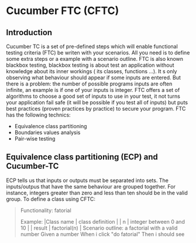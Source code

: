 Cucumber FTC (CFTC)
=============

Introduction
------------

Cucumber TC is a set of pre-defined steps which will enable functional testing criteria (FTC) be writen with your scenarios. All you need is to define some extra steps or a example with a scenario outline.
FTC is also known blackbox testing, blackbox testing is about test an application without knowledge about its inner workings ( its classes, functions ...). It s only observing what behaviour should appear if some inputs are entered. But there is a problem: the number of possible programs inputs are often infinite, an example is if one of your inputs is integer. FTC offers a set of algorithms to choose a good set of inputs to use in your test, it not turns your application fail safe (it will be possible if you test all of inputs) but puts best practices (proven practices by practice) to secure your program.
FTC has the following technics:
+ Equivalence class partitioning
+ Boundaries values analysis
+ Pair-wise testing

Equivalence class partitioning (ECP) and Cucumber-TC
-------------
ECP tells us that inputs or outputs must be separated into sets. The inputs/outpus that have the same behaviour are grouped together. For instance, integers greater than zero and less than ten should be in the valid group.
To define a class using CFTC:
>Functionality: fatorial
>
>Example:
>|Class name	| class definition		|
>| n		| integer between 0 and 10	|
>| result	| factorial(n)			|
>Scenario outline: a factorial with a valid number
>	Given a number <n>
>	When i click "do fatorial"
>	Then i should see <result>
